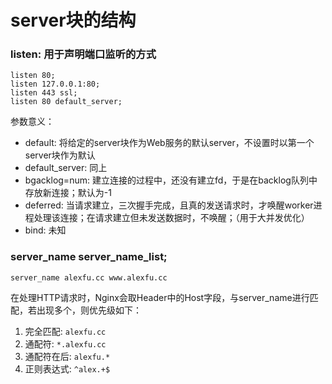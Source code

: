 # server块的结构

### listen: 用于声明端口监听的方式   
```lang=c
listen 80;
listen 127.0.0.1:80;
listen 443 ssl;
listen 80 default_server;
```
参数意义：
- default: 将给定的server块作为Web服务的默认server，不设置时以第一个server块作为默认
- default_server: 同上
- bgacklog=num: 建立连接的过程中，还没有建立fd，于是在backlog队列中存放新连接；默认为-1
- deferred: 当请求建立，三次握手完成，且真的发送请求时，才唤醒worker进程处理该连接；在请求建立但未发送数据时，不唤醒；（用于大并发优化）
- bind: 未知

### server_name server_name_list;
```
server_name alexfu.cc www.alexfu.cc 
```
在处理HTTP请求时，Nginx会取Header中的Host字段，与server_name进行匹配，若出现多个，则优先级如下：
1) 完全匹配: `alexfu.cc`
2) 通配符: `*.alexfu.cc`
3) 通配符在后: `alexfu.*`
4) 正则表达式: `^alex.+$`

